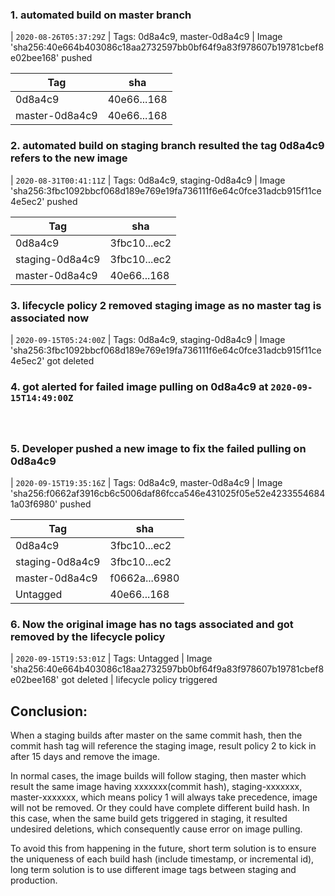 
### 1. automated build on master branch ###

| `2020-08-26T05:37:29Z` | Tags: 0d8a4c9, master-0d8a4c9 | Image 'sha256:40e664b403086c18aa2732597bb0bf64f9a83f978607b19781cbef8e02bee168' pushed 


| Tag | sha |
| --- | --- |
| 0d8a4c9 | 40e66...168 |
| master-0d8a4c9 | 40e66...168 |
### 2. automated build on staging branch resulted the tag 0d8a4c9  refers to the new image ###
| `2020-08-31T00:41:11Z` | Tags: 0d8a4c9, staging-0d8a4c9 | Image 'sha256:3fbc1092bbcf068d189e769e19fa736111f6e64c0fce31adcb915f11ce4e5ec2' pushed


| Tag | sha |
| --- | --- |
| 0d8a4c9 | 3fbc10...ec2 |
| staging-0d8a4c9 | 3fbc10...ec2 | 
| master-0d8a4c9 | 40e66...168 |



### 3. lifecycle policy 2 removed staging image as no master tag is associated now ###
| `2020-09-15T05:24:00Z` | Tags: 0d8a4c9, staging-0d8a4c9 | Image 'sha256:3fbc1092bbcf068d189e769e19fa736111f6e64c0fce31adcb915f11ce4e5ec2' got deleted

### 4. got alerted for failed image pulling on 0d8a4c9 at `2020-09-15T14:49:00Z`
### 
<br>

### 5. Developer pushed a new image to fix the failed pulling on 0d8a4c9  ###

| `2020-09-15T19:35:16Z` | Tags: 0d8a4c9, master-0d8a4c9 | Image 'sha256:f0662af3916cb6c5006daf86fcca546e431025f05e52e42335546841a03f6980' pushed 

| Tag | sha |
| --- | --- |
| 0d8a4c9 | 3fbc10...ec2 |
| staging-0d8a4c9 | 3fbc10...ec2 |
| master-0d8a4c9 | f0662a...6980 |
| Untagged | 40e66...168 |


### 6. Now the original image has no tags associated and got removed by the lifecycle policy

| `2020-09-15T19:53:01Z` | Tags: Untagged | Image 'sha256:40e664b403086c18aa2732597bb0bf64f9a83f978607b19781cbef8e02bee168' got deleted | lifecycle policy triggered


## Conclusion:
When a staging builds after master on the same commit hash, then the commit hash tag will reference the staging image, result policy 2 to kick in after 15 days and remove the image. 

In normal cases, the image builds will follow staging, then master which result the same image having xxxxxxx(commit hash), staging-xxxxxxx, master-xxxxxxx, which means policy 1 will always take precedence, image will not be removed. Or they could have complete different build hash. In this case, when the same build gets triggered in staging, it resulted undesired deletions, which consequently cause error on image pulling.

To avoid this from happening in the future, short term solution is  to ensure the uniqueness of each build hash (include timestamp, or incremental id), long term solution is to use different image tags between staging and production.
